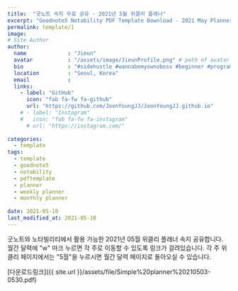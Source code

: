 ```yaml
---
title:  "굿노트 속지 무료 공유 - 2021년 5월 위클리 플래너"
excerpt: "Goodnote5 Notability PDF Template Download - 2021 May Planner"
permalink: template/1
image: 
# Site Author
author:
  name             : "Jieun"
  avatar           : "/assets/image/JieunProfile.png" # path of avatar image, e.g. "/assets/images/bio-photo.jpg"
  bio              : "#sidehustle #wannabemyownoboss #beginner #programmer"
  location         : "Seoul, Korea"
  email            :
  links:
    - label: "GitHub"
      icon: "fab fa-fw fa-github"
      url: "https://github.com/JoonYoungJJ/JoonYoungJJ.github.io"
    # - label: "Instagram"
    #   icon: "fab fa-fw fa-instagram"
      # url: "https://instagram.com/"
      
categories:
  - template
tags:
  - template
  - goodnote5
  - notability
  - pdftemplate
  - planner
  - weekly planner
  - monthly planner
 
date: 2021-05-10
last_modified_at: 2021-05-10
---
```


굿노트와 노타빌리티에서 활용 가능한 2021년 05월 위클리 플래너 속지 공유합니다. 월간 달력에 "w" 마크 누르면 각 주로 이동할 수 있도록 링크가 걸려있습니다. 각 주 위클리 페이지에서는 "5월"을 누르시면 월간 달력 페이지로 돌아오실 수 있습니다.  
  
[다운로드링크]({{ site.url }}/assets/file/Simple%20planner%20210503-0530.pdf)  
  
